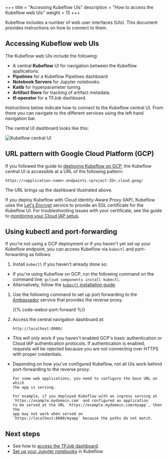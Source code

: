 +++
title = "Accessing Kubeflow UIs"
description = "How to access the Kubeflow web UIs"
weight = 15
+++

Kubeflow includes a number of web user interfaces (UIs). This document provides
instructions on how to connect to them.

## Accessing Kubeflow web UIs

The Kubeflow web UIs include the following:

* A central **Kubeflow** UI for navigation between the Kubeflow applications.
* **Pipelines** for a Kubeflow Pipelines dashboard
* **Notebook Servers** for Jupyter notebooks.
* **Katib** for hyperparameter tuning.
* **Artifact Store** for tracking of artifact metadata.
* **tf-operator** for a TFJob dashboard.

Instructions below indicate how to connect to the Kubeflow central UI. From
there you can navigate to the different services using the left hand navigation
bar. 

The central UI dashboard looks like this:

<img src="/docs/images/central-ui.png"
  alt="Kubeflow central UI"
  class="mt-3 mb-3 border border-info rounded">

## URL pattern with Google Cloud Platform (GCP)

If you followed the guide to [deploying Kubeflow on GCP](/docs/gke/deploy/), 
the Kubeflow central UI is accessible at a URL of the following pattern:

```
https://<application-name>.endpoints.<project-ID>.cloud.goog/
```

The URL brings up the dashboard illustrated above.

If you deploy Kubeflow with Cloud Identity-Aware Proxy (IAP), Kubeflow uses the
[Let's Encrypt](https://letsencrypt.org/) service to provide an SSL certificate
for the Kubeflow UI. For troubleshooting issues with your certificate, see the
guide to
[monitoring your Cloud IAP setup](/docs/gke/deploy/monitor-iap-setup/).

## Using kubectl and port-forwarding

If you're not using a GCP deployment or if you haven't yet set up your
Kubeflow endpoint, you can access Kubeflow via `kubectl` and port-forwarding
as follows:

1. Install `kubectl` if you haven't already done so:

  * If you're using Kubeflow on GCP, run the following command on the command
    line: `gcloud components install kubectl`.
  * Alternatively, follow the [`kubectl`
    installation guide](https://kubernetes.io/docs/tasks/tools/install-kubectl/).

1. Use the following command to set up port forwarding to the
  [Ambassador](https://www.getambassador.io/) service that provides the reverse proxy.

    {{% code-webui-port-forward %}}

1. Access the central navigation dashboard at:

    ```
    http://localhost:8080/
    ```

  * This will only work if you haven't enabled GCP's basic authentication or 
    Cloud IAP authentication protocols. If
    authentication is enabled, requests will be rejected
    because you are not connecting over HTTPS with proper credentials.

  * Depending on how you've configured Kubeflow, not all UIs work behind 
    port-forwarding to the reverse proxy.

        For some web applications, you need to configure the base URL on which
        the app is serving.
        
        For example, if you deployed Kubeflow with an ingress serving at 
        `https://example.mydomain.com` and configured an application
        to be served at the URL `https://example.mydomain.com/myapp`, then the 
        app may not work when served on
        `https://localhost:8080/myapp` because the paths do not match.

## Next steps

* See how to [access the TFJob dashboard](/docs/components/training/tftraining/).
* [Set up your Jupyter notebooks](/docs/notebooks/setup/) in Kubeflow.
